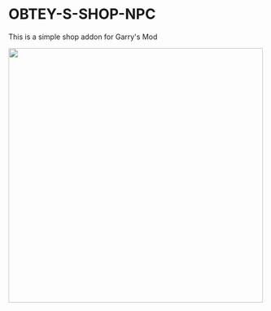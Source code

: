 # OBTEY-S-SHOP-NPC
This is a simple shop addon for Garry's Mod

<img src="https://i.imgur.com/sHPuQtw.png" width="500"/>
